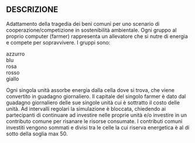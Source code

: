 ## DESCRIZIONE

Adattamento della tragedia dei beni comuni per uno scenario di cooperazione/competizione in sostenibilità ambientale. Ogni gruppo al proprio computer (farmer) rappresenta un allevatore che si nutre di energia e compete per sopravvivere. I gruppi sono:

azzurro\
blu\
rosa\
rosso\
giallo

Ogni singola unità assorbe energia dalla cella dove si trova, che viene convertito in guadagno giornaliero. Il capitale del singolo farmer è dato dal guadagno giornaliero delle sue singole unità cui è sottratto il costo delle unità. Ad intervalli regolari la simulazione è bloccata, chiedendo ai partecipanti di continuare ad investire nelle proprie unità e/o investire in un contributo comune per risanare le risorse consumate. I contributi comuni investiti vengono sommati e divisi tra le celle la cui riserva energetica è al di sotto della soglia max 50.
